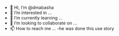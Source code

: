 - 👋 Hi, I’m @dmabasha
- 👀 I’m interested in ...
- 🌱 I’m currently learning ...
- 💞️ I’m looking to collaborate on ...
- 📫 How to reach me ...
-he was done this use story

<!---
dmabasha/dmabasha is a ✨ special ✨ repository because its `README.md` (this file) appears on your GitHub profile.
You can click the Preview link to take a look at your changes.
--->
